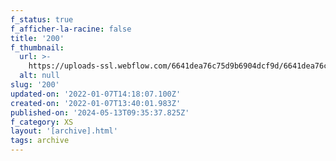 ```yaml
---
f_status: true
f_afficher-la-racine: false
title: '200'
f_thumbnail:
  url: >-
    https://uploads-ssl.webflow.com/6641dea76c75d9b6904dcf9d/6641dea76c75d9b6904dd350_200.jpg
  alt: null
slug: '200'
updated-on: '2022-01-07T14:18:07.100Z'
created-on: '2022-01-07T13:40:01.983Z'
published-on: '2024-05-13T09:35:37.825Z'
f_category: XS
layout: '[archive].html'
tags: archive
---
```



